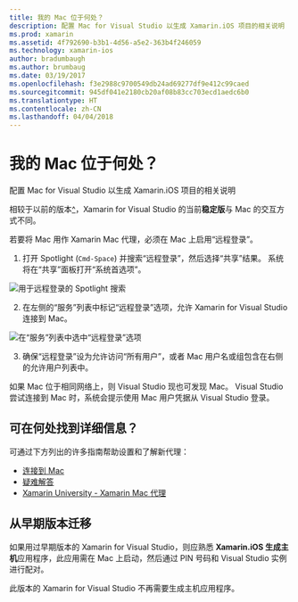 ```yaml
---
title: 我的 Mac 位于何处？
description: 配置 Mac for Visual Studio 以生成 Xamarin.iOS 项目的相关说明
ms.prod: xamarin
ms.assetid: 4f792690-b3b1-4d56-a5e2-363b4f246059
ms.technology: xamarin-ios
author: bradumbaugh
ms.author: brumbaug
ms.date: 03/19/2017
ms.openlocfilehash: f3e2988c9700549db24ad69277df9e412c99caed
ms.sourcegitcommit: 945df041e2180cb20af08b83cc703ecd1aedc6b0
ms.translationtype: HT
ms.contentlocale: zh-CN
ms.lasthandoff: 04/04/2018
---
```

# <a name="wheres-my-mac"></a>我的 Mac 位于何处？

配置 Mac for Visual Studio 以生成 Xamarin.iOS 项目的相关说明

相较于以前的版本[^](#earlier-versions)，Xamarin for Visual Studio 的当前**稳定版**与 Mac 的交互方式不同。

若要将 Mac 用作 Xamarin Mac 代理，必须在 Mac 上启用“远程登录”。

1. 打开 Spotlight (`Cmd-Space`) 并搜索“远程登录”，然后选择“共享”结果。 系统将在“共享”面板打开“系统首选项”。

  ![](visual-studio-ssh-images/spotlight.png "用于远程登录的 Spotlight 搜索")

2. 在左侧的“服务”列表中标记“远程登录”选项，允许 Xamarin for Visual Studio 连接到 Mac。

  ![](visual-studio-ssh-images/sharing.png "在“服务”列表中选中“远程登录”选项")

3. 确保“远程登录”设为允许访问“所有用户”，或者 Mac 用户名或组包含在右侧的允许用户列表中。

如果 Mac 位于相同网络上，则 Visual Studio 现也可发现 Mac。
Visual Studio 尝试连接到 Mac 时，系统会提示使用 Mac 用户凭据从 Visual Studio 登录。

## <a name="where-can-i-find-more-information"></a>可在何处找到详细信息？

可通过下方列出的许多指南帮助设置和了解新代理：

- [连接到 Mac](~/ios/get-started/installation/windows/connecting-to-mac/index.md)
- [疑难解答](~/ios/get-started/installation/windows/connecting-to-mac/troubleshooting.md)
- [Xamarin University - Xamarin Mac 代理](https://university.xamarin.com/lightninglectures/xamarin-mac-agent)

<a name="earlier-versions" />

## <a name="migrating-from-previous-versions"></a>从早期版本迁移

如果用过早期版本的 Xamarin for Visual Studio，则应熟悉 **Xamarin.iOS 生成主机**应用程序，此应用需在 Mac 上启动，然后通过 PIN 号码和 Visual Studio 实例进行配对。

此版本的 Xamarin for Visual Studio 不再需要生成主机应用程序。
